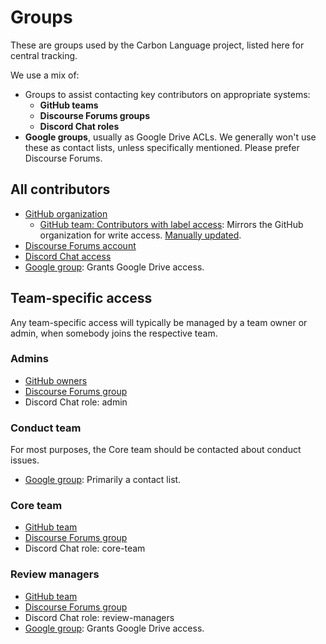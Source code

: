 # Groups

<!--
Part of the Carbon Language project, under the Apache License v2.0 with LLVM
Exceptions. See /LICENSE for license information.
SPDX-License-Identifier: Apache-2.0 WITH LLVM-exception
-->

These are groups used by the Carbon Language project, listed here for central
tracking.

We use a mix of:

-   Groups to assist contacting key contributors on appropriate systems:
    -   **GitHub teams**
    -   **Discourse Forums groups**
    -   **Discord Chat roles**
-   **Google groups**, usually as Google Drive ACLs. We generally won't use
    these as contact lists, unless specifically mentioned. Please prefer
    Discourse Forums.

## All contributors

-   [GitHub organization](https://github.com/orgs/carbon-language/people)
    -   [GitHub team: Contributors with label access](https://github.com/orgs/carbon-language/teams/contributors-with-label-access):
        Mirrors the GitHub organization for write access.
        [Manually updated](/src/scripts/update_label_access.js).
-   [Discourse Forums account](https://forums.carbon-lang.dev)
-   [Discord Chat access](https://discord.com/app)
-   [Google group](https://groups.google.com/g/carbon-lang-contributors): Grants
    Google Drive access.

## Team-specific access

Any team-specific access will typically be managed by a team owner or admin,
when somebody joins the respective team.

### Admins

-   [GitHub owners](https://github.com/orgs/carbon-language/people?query=role%3Aowner)
-   [Discourse Forums group](https://forums.carbon-lang.dev/g/admins)
-   Discord Chat role: admin

### Conduct team

For most purposes, the Core team should be contacted about conduct issues.

-   [Google group](https://groups.google.com/g/carbon-lang-conduct-team):
    Primarily a contact list.

### Core team

-   [GitHub team](https://github.com/orgs/carbon-language/teams/core-team)
-   [Discourse Forums group](https://forums.carbon-lang.dev/g/core_team)
-   Discord Chat role: core-team

### Review managers

-   [GitHub team](https://github.com/orgs/carbon-language/teams/review-managers)
-   [Discourse Forums group](https://forums.carbon-lang.dev/g/review_managers)
-   Discord Chat role: review-managers
-   [Google group](https://groups.google.com/g/carbon-lang-review-managers):
    Grants Google Drive access.

